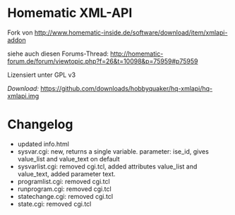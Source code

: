 Homematic XML-API
=================

Fork von http://www.homematic-inside.de/software/download/item/xmlapi-addon

siehe auch diesen Forums-Thread: http://homematic-forum.de/forum/viewtopic.php?f=26&t=10098&p=75959#p75959

Lizensiert unter GPL v3

*Download:* https://github.com/downloads/hobbyquaker/hq-xmlapi/hq-xmlapi.img

Changelog
=========

* updated info.html
* sysvar.cgi: new, returns a single variable. parameter: ise_id, gives value_list and value_text on default
* sysvarlist.cgi: removed cgi.tcl, added attributes value_list and value_text, added parameter text.
* programlist.cgi: removed cgi.tcl
* runprogram.cgi: removed cgi.tcl
* statechange.cgi: removed cgi.tcl
* state.cgi: removed cgi.tcl

